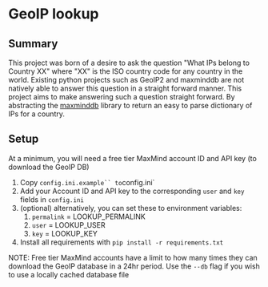 # GeoIP lookup

## Summary

This project was born of a desire to ask the question "What IPs belong to
Country XX" where "XX" is the ISO country code for any country in the world.
Existing python projects such as GeoIP2 and maxminddb are not natively able to
answer this question in a straight forward manner.
This project aims to make answering such a question straight forward.
By abstracting the [maxminddb](https://pypi.org/project/maxminddb/) library to
return an easy to parse dictionary of IPs for a country.

## Setup

At a minimum, you will need a free tier MaxMind account ID and API key
(to download the GeoIP DB)

1. Copy `config.ini.example`` to`config.ini`
2. Add your Account ID and API key to the corresponding `user` and `key` fields
in `config.ini`
3. (optional) alternatively, you can set these to environment variables:
    1. `permalink` = LOOKUP_PERMALINK
    2. `user` = LOOKUP_USER
    3. `key` = LOOKUP_KEY
4. Install all requirements with `pip install -r requirements.txt`

NOTE: Free tier MaxMind accounts have a limit to how many times they can
download the GeoIP database in a 24hr period. Use the `--db` flag if you wish
to use a locally cached database file
